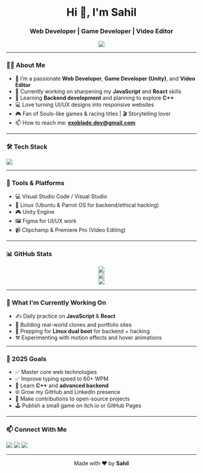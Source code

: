 <h1 align="center">Hi 👋, I'm Sahil</h1>
<h3 align="center">Web Developer | Game Developer | Video Editor</h3>

<p align="center">
  <img src="https://readme-typing-svg.herokuapp.com/?lines=Building+beautiful+UIs+with+React;Web+Dev+Enthusiast;Learning+and+Growing+Everyday;Let's+build+together!" />
</p>

---

### 🧑‍💻 About Me

- 🎯 I’m a passionate **Web Developer**, **Game Developer (Unity)**, and **Video Editor**
- 🔭 Currently working on sharpening my **JavaScript** and **React** skills
- 🌱 Learning **Backend development** and planning to explore **C++**
- 💻 Love turning UI/UX designs into responsive websites
- 🎮 Fan of Souls-like games & racing titles | 🎬 Storytelling lover
- 📫 How to reach me: **[exoblade.dev@gmail.com](mailto:exoblade.dev@gmail.com)**

---

### 🛠️ Tech Stack

<p align="left">
  <img src="https://skillicons.dev/icons?i=html,css,js,react,bootstrap,python,c,linux,github,vscode,figma,unity&theme=light" />
</p>

---

### 🔧 Tools & Platforms

- 💻 Visual Studio Code / Visual Studio
- 🐧 Linux (Ubuntu & Parrot OS for backend/ethical hacking)
- 🎮 Unity Engine
- 🖼️ Figma for UI/UX work
- 📹 Clipchamp & Premiere Pro (Video Editing)

---

### 📊 GitHub Stats

<p align="center">
  <img src="https://github-readme-stats.vercel.app/api?username=Exoblade-dev&show_icons=true&theme=default&hide_border=false" />
  <br/>
  <img src="https://github-readme-streak-stats.herokuapp.com/?user=Exoblade-dev&theme=default&hide_border=false" />
  <br/>
  <img src="https://github-readme-stats.vercel.app/api/top-langs/?username=Exoblade-dev&layout=compact&hide_border=false" />
</p>

---

### 🚀 What I'm Currently Working On

- ✍️ Daily practice on **JavaScript** & **React**
- 💼 Building real-world clones and portfolio sites
- 🐧 Prepping for **Linux dual boot** for backend + hacking
- ⚒️ Experimenting with motion effects and hover animations

---

### 🎯 2025 Goals

- ✅ Master core web technologies
- ✅ Improve typing speed to 60+ WPM
- 📘 Learn **C++** and **advanced backend**
- 🌐 Grow my GitHub and LinkedIn presence
- 🧠 Make contributions to open-source projects
- 🕹️ Publish a small game on itch.io or GitHub Pages

---

### 📫 Connect With Me

<p align="left">
  <a href="https://github.com/Exoblade-dev" target="_blank"><img src="https://img.shields.io/badge/GitHub-100000?style=for-the-badge&logo=github&logoColor=white"/></a>
  <a href="https://www.linkedin.com/in/your-link-here/" target="_blank"><img src="https://img.shields.io/badge/LinkedIn-0A66C2?style=for-the-badge&logo=linkedin&logoColor=white"/></a>
  <a href="https://www.youtube.com/@yourchannel" target="_blank"><img src="https://img.shields.io/badge/Youtube-FF0000?style=for-the-badge&logo=youtube&logoColor=white"/></a>
</p>

---

<p align="center">
  Made with ❤️ by <strong>Sahil</strong>
</p>
